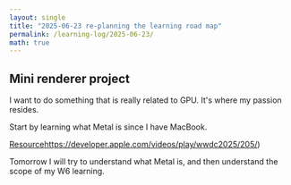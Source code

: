 ```yaml
---
layout: single
title: "2025-06-23 re-planning the learning road map"
permalink: /learning-log/2025-06-23/
math: true
---
```

## Mini renderer project

I want to do something that is really related to GPU. It's where my passion resides.

Start by learning what Metal is since I have MacBook.

[Resource]()https://developer.apple.com/videos/play/wwdc2025/205/)

Tomorrow I will try to understand what Metal is, and then understand the scope of my W6 learning.